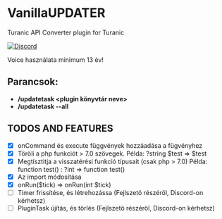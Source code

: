 # VanillaUPDATER
Turanic API Converter plugin for Turanic  

[![Discord](https://img.shields.io/discord/427472879072968714.svg?style=flat-square&label=discord&colorB=7289da)](https://discord.gg/35ZwazH)

Voice használata minimum 13 év!

**Parancsok:**
-
- **/updatetask <plugin könyvtár neve>**
- **/updatetask --all**

## TODOS AND FEATURES
- [x] onCommand és execute függvények hozzáadása a fügvényhez
- [x] Töröli a php funkciót > 7.0 szövegek. Példa: ?string $test => $test 
- [x] Megtísztitja a visszatérési funkció típusait (csak php > 7.0) Példa: function test() : ?int => function test()
- [x] Az import módosítása
- [x] onRun($tick) => onRun(int $tick)
- [ ] Timer frissítése, és létrehozássa (Fejlszetö részéröl, Discord-on kérhetsz)
- [ ] PluginTask újítás, és törlés (Fejlszetö részéröl, Discord-on kérhetsz)
